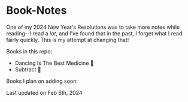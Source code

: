 # Book-Notes

One of my 2024 New Year's Resolutions was to take more notes while reading--I read a *lot*, and I've found that in the past, I forget what I read fairly quickly. This is my attempt at changing that!

Books in this repo:
- Dancing Is The Best Medicine 🔖
- Subtract 🔖

Books I plan on adding soon:

Last updated on Feb 6th, 2024